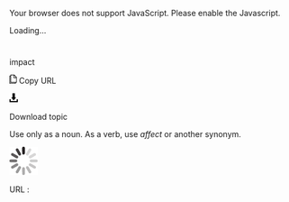Your browser does not support JavaScript. Please enable the Javascript.

Loading...

# 

impact

![Copy URL](impact_files/Copy.png)
Copy URL

![Download](impact_files/Download.png)

Download topic

Use only as a noun. As a verb, use *affect* or another synonym.

![In progress](impact_files/activity-large.gif)

URL :
